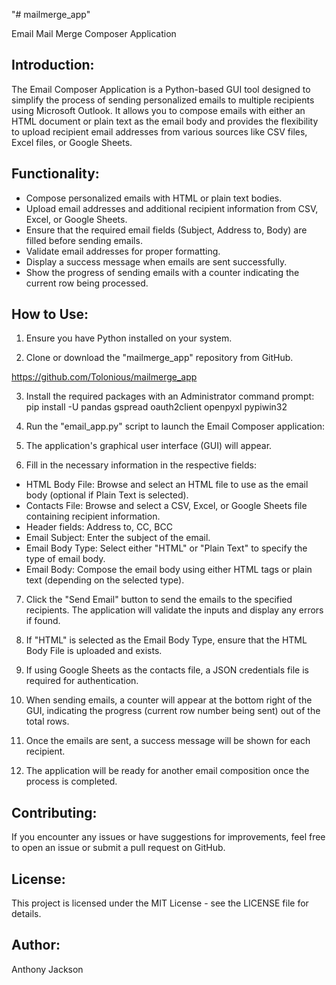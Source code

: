 "# mailmerge_app" 

Email Mail Merge Composer Application

Introduction:
-------------------------
The Email Composer Application is a Python-based GUI tool designed to simplify the process of sending personalized emails to multiple recipients using Microsoft Outlook. It allows you to compose emails with either an HTML document or plain text as the email body and provides the flexibility to upload recipient email addresses from various sources like CSV files, Excel files, or Google Sheets.

Functionality:
-------------------------
- Compose personalized emails with HTML or plain text bodies.
- Upload email addresses and additional recipient information from CSV, Excel, or Google Sheets.
- Ensure that the required email fields (Subject, Address to, Body) are filled before sending emails.
- Validate email addresses for proper formatting.
- Display a success message when emails are sent successfully.
- Show the progress of sending emails with a counter indicating the current row being processed.

How to Use:
-------------------------
1. Ensure you have Python installed on your system.

2. Clone or download the "mailmerge_app" repository from GitHub.

https://github.com/Tolonious/mailmerge_app

3. Install the required packages with an Administrator command prompt: 
    pip install -U pandas gspread oauth2client openpyxl pypiwin32

4. Run the "email_app.py" script to launch the Email Composer application:

5. The application's graphical user interface (GUI) will appear.

6. Fill in the necessary information in the respective fields:
- HTML Body File: Browse and select an HTML file to use as the email body (optional if Plain Text is selected).
- Contacts File: Browse and select a CSV, Excel, or Google Sheets file containing recipient information. 
- Header fields: Address to, CC, BCC
- Email Subject: Enter the subject of the email.
- Email Body Type: Select either "HTML" or "Plain Text" to specify the type of email body.
- Email Body: Compose the email body using either HTML tags or plain text (depending on the selected type).

7. Click the "Send Email" button to send the emails to the specified recipients. The application will validate the inputs and display any errors if found.

8. If "HTML" is selected as the Email Body Type, ensure that the HTML Body File is uploaded and exists.

9. If using Google Sheets as the contacts file, a JSON credentials file is required for authentication.

10. When sending emails, a counter will appear at the bottom right of the GUI, indicating the progress (current row number being sent) out of the total rows.

11. Once the emails are sent, a success message will be shown for each recipient.

12. The application will be ready for another email composition once the process is completed.

Contributing:
-------------------------
If you encounter any issues or have suggestions for improvements, feel free to open an issue or submit a pull request on GitHub.

License:
-------------------------
This project is licensed under the MIT License - see the LICENSE file for details.

Author:
-------------------------
Anthony Jackson
